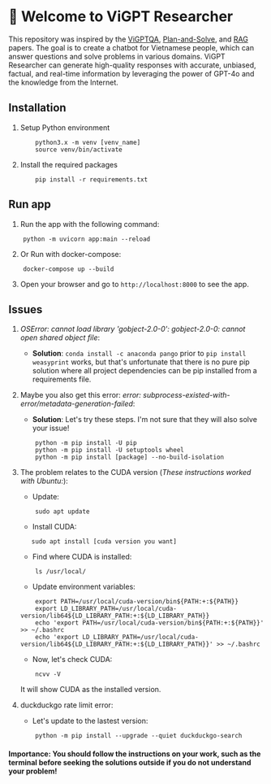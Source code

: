 # 🔎 Welcome to ViGPT Researcher

This repository was inspired by the [ViGPTQA](https://aclanthology.org/2023.emnlp-industry.70), [Plan-and-Solve](https://arxiv.org/abs/2305.04091), and [RAG](https://arxiv.org/abs/2005.11401) papers. The goal is to create a chatbot for Vietnamese people, which can answer questions and solve problems in various domains. ViGPT Researcher can generate high-quality responses with accurate, unbiased, factual, and real-time information by leveraging the power of GPT-4o and the knowledge from the Internet.

## Installation
1. Setup Python environment
    ```
        python3.x -m venv [venv_name]
        source venv/bin/activate
    ```
2. Install the required packages
    ```
        pip install -r requirements.txt
    ```

## Run app
1. Run the app with the following command:
```
    python -m uvicorn app:main --reload
```
2. Or Run with docker-compose:
```
    docker-compose up --build
```
3. Open your browser and go to `http://localhost:8000` to see the app.

## Issues
1. *OSError: cannot load library 'gobject-2.0-0': gobject-2.0-0: cannot open shared object file*:
    - **Solution**: `conda install -c anaconda pango` prior to `pip install weasyprint` works, but that's unfortunate that there is no pure pip solution where all project dependencies can be pip installed from a requirements file.

2. Maybe you also get this error: *error: subprocess-existed-with-error/metadata-generation-failed*:
    - **Solution**: Let's try these steps. I'm not sure that they will also solve your issue!
  
   ```
       python -m pip install -U pip
       python -m pip install -U setuptools wheel
       python -m pip install [package] --no-build-isolation
   ```

3. The problem relates to the CUDA version (*These instructions worked with Ubuntu:*):
   * Update:
   ```
       sudo apt update
   ```
   * Install CUDA:
   ```
      sudo apt install [cuda version you want]
   ```
   * Find where CUDA is installed:
   ```
       ls /usr/local/
   ```
   * Update environment variables:
   ```
       export PATH=/usr/local/cuda-version/bin${PATH:+:${PATH}}
       export LD_LIBRARY_PATH=/usr/local/cuda-version/lib64${LD_LIBRARY_PATH:+:${LD_LIBRARY_PATH}}
       echo 'export PATH=/usr/local/cuda-version/bin${PATH:+:${PATH}}' >> ~/.bashrc
       echo 'export LD_LIBRARY_PATH=/usr/local/cuda-version/lib64${LD_LIBRARY_PATH:+:${LD_LIBRARY_PATH}}' >> ~/.bashrc
   ```
   * Now, let's check CUDA:
   ```
       ncvv -V
   ```
   It will show CUDA as the installed version.
   
4. duckduckgo rate limit error:
    * Let's update to the lastest version:
    ```
        python -m pip install --upgrade --quiet duckduckgo-search
    ```
   
#### Importance: You should follow the instructions on your work, such as the terminal before seeking the solutions outside if you do not understand your problem!
